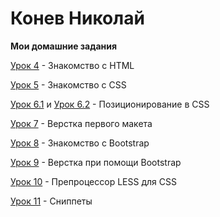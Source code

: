 # Конев Николай
__Мои домашние задания__

[Урок 4](prostonickart.github.io/lesson_4/) - Знакомство с HTML

[Урок 5](prostonickart.github.io/lesson_5/) - Знакомство с CSS

[Урок 6.1](prostonickart.github.io/lesson_6.1/) и [Урок 6.2](prostonickart.github.io/lesson_6.2/) - Позиционирование в CSS

[Урок 7](prostonickart.github.io/lesson_7/) - Верстка первого макета

[Урок 8](prostonickart.github.io/lesson_8/) - Знакомство с Bootstrap

[Урок 9](prostonickart.github.io/lesson_9/) - Верстка при помощи Bootstrap

[Урок 10](prostonickart.github.io/lesson_10/) - Препроцессор LESS для CSS

[Урок 11](prostonickart.github.io/lesson_11/) - Сниппеты
